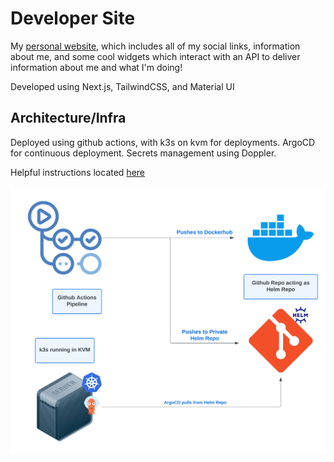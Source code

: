 # Developer Site

My [personal website](https://jaydenpyles.dev), which includes all of my social links, information about me, and some cool widgets which interact with an API to deliver information about me and what I'm doing!

Developed using Next.js, TailwindCSS, and Material UI

## Architecture/Infra

Deployed using github actions, with k3s on kvm for deployments. ArgoCD for continuous deployment. Secrets management using Doppler.

Helpful instructions located [here](https://storm-channel-b5f.notion.site/Rebuilding-the-KVM-cluster-112e14d424af802f8756ea67774e0385?pvs=4)

<img src="https://github.com/jaypyles/Developer-Site/blob/master/docs/pipeline.png">
